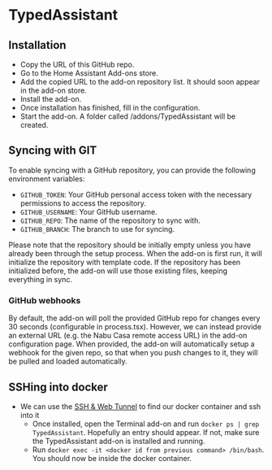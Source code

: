 # TypedAssistant

## Installation

- Copy the URL of this GitHub repo.
- Go to the Home Assistant Add-ons store.
- Add the copied URL to the add-on repository list. It should soon appear in the add-on store.
- Install the add-on.
- Once installation has finished, fill in the configuration.
- Start the add-on. A folder called /addons/TypedAssistant will be created.

## Syncing with GIT

To enable syncing with a GitHub repository, you can provide the following environment variables:

- `GITHUB_TOKEN`: Your GitHub personal access token with the necessary permissions to access the repository.
- `GITHUB_USERNAME`: Your GitHub username.
- `GITHUB_REPO`: The name of the repository to sync with.
- `GITHUB_BRANCH`: The branch to use for syncing.

Please note that the repository should be initially empty unless you have already been through the setup process. When the add-on is first run, it will initialize the repository with template code. If the repository has been initialized before, the add-on will use those existing files, keeping everything in sync.

### GitHub webhooks

By default, the add-on will poll the provided GitHub repo for changes every 30 seconds (configurable in process.tsx). However, we can instead provide an external URL (e.g. the Nabu Casa remote access URL) in the add-on configuration page. When provided, the add-on will automatically setup a webhook for the given repo, so that when you push changes to it, they will be pulled and loaded automatically.

## SSHing into docker

- We can use the [SSH & Web Tunnel](/https://community.home-assistant.io/t/home-assistant-community-add-on-ssh-web-terminal/33820) to find our docker container and ssh into it
  - Once installed, open the Terminal add-on and run `docker ps | grep TypedAssistant`. Hopefully an entry should appear. If not, make sure the TypedAssistant add-on is installed and running.
  - Run `docker exec -it <docker id from previous command> /bin/bash`. You should now be inside the docker container.

